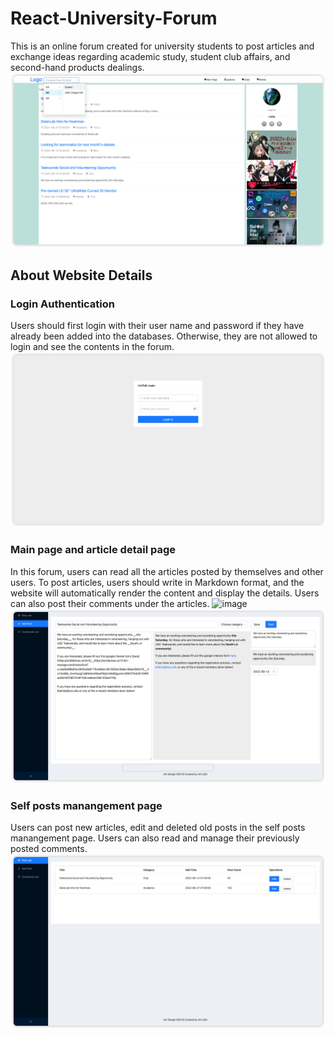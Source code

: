 # React-University-Forum

This is an online forum created for university students to post articles and exchange ideas regarding academic study, student club affairs, and second-hand products dealings. 
![image](img-folder/Main.png)

## About Website Details

### Login Authentication
Users should first login with their user name and password if they have already been added into the databases. Otherwise, they are not allowed to login and see the contents in the forum. 
![image](img-folder/Login.png)

### Main page and article detail page
In this forum, users can read all the articles posted by themselves and other users. To post articles, users should write in Markdown format, and the website will automatically render the content and display the details. Users can also post their comments under the articles. 
![image](img-folder/Article-detail-page.png)
![image](img-folder/Article-edit-page.png)


### Self posts manangement page
Users can post new articles, edit and deleted old posts in the self posts manangement page. Users can also read and manage their previously posted comments.
![image](img-folder/Self-post-management.png)  
